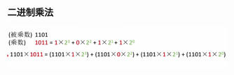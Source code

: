 
## 二进制乘法

![输入图片说明](/imgs/2025-08-03/v2h4xWkLJtiobKJs.png)
<!--stackedit_data:
eyJoaXN0b3J5IjpbMTkwNzk1MjU1LDQ0MDkwNTYxOV19
-->